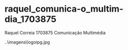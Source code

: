 # raquel_comunica-o_multim-dia_1703875
Raquel Correia 1703875
Comunicação Multimédia

..\imagens\logoipg.jpg
